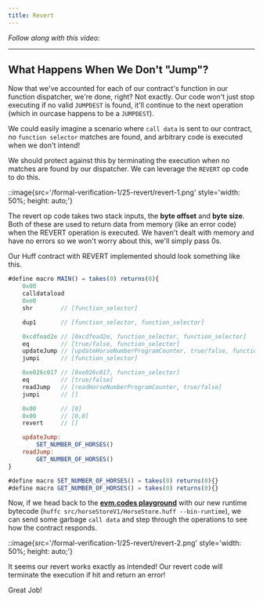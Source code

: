 ```yaml
---
title: Revert
---
```


_Follow along with this video:_

---

## What Happens When We Don't "Jump"?

Now that we've accounted for each of our contract's function in our function dispatcher, we're done, right? Not exactly. Our code won't just stop executing if no valid `JUMPDEST` is found, it'll continue to the next operation (which in ourcase happens to be a `JUMPDEST`).

We could easily imagine a scenario where `call data` is sent to our contract, no `function selector` matches are found, and arbitrary code is executed when we don't intend!

We should protect against this by terminating the execution when no matches are found by our dispatcher. We can leverage the `REVERT` op code to do this.

::image{src='/formal-verification-1/25-revert/revert-1.png' style='width: 50%; height: auto;'}

The revert op code takes two stack inputs, the **byte offset** and **byte size**. Both of these are used to return data from memory (like an error code) when the REVERT operation is executed. We haven't dealt with memory and have no errors so we won't worry about this, we'll simply pass 0s.

Our Huff contract with REVERT implemented should look something like this.

```js
#define macro MAIN() = takes(0) returns(0){
    0x00
    calldataload
    0xe0
    shr        // [function_selector]

    dup1       // [function_selector, function_selector]

    0xcdfead2e // [0xcdfead2e, function_selector, function_selector]
    eq         // [true/false, function_selector]
    updateJump // [updateHorseNumberProgramCounter, true/false, function_selector]
    jumpi      // [function_selector]

    0xe026c017 // [0xe026c017, function_selector]
    eq         // [true/false]
    readJump   // [readHorseNumberProgramCounter, true/false]
    jumpi      // []

    0x00       // [0]
    0x00       // [0,0]
    revert     // []

    updateJump:
        SET_NUMBER_OF_HORSES()
    readJump:
        GET_NUMBER_OF_HORSES()
}

#define macro SET_NUMBER_OF_HORSES() = takes(0) returns(0){}
#define macro GET_NUMBER_OF_HORSES() = takes(0) returns(0){}
```

Now, if we head back to the [**evm.codes playground**](https://www.evm.codes/playground) with our new runtime bytecode (`huffc src/horseStoreV1/HorseStore.huff --bin-runtime`), we can send some garbage `call data` and step through the operations to see how the contract responds.

::image{src='/formal-verification-1/25-revert/revert-2.png' style='width: 50%; height: auto;'}

It seems our revert works exactly as intended! Our revert code will terminate the execution if hit and return an error!

Great Job!
